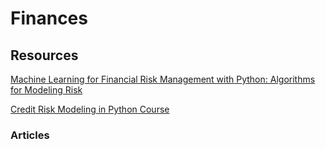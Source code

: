 # Finances

## Resources

[Machine Learning for Financial Risk Management with Python: Algorithms for Modeling Risk](https://www.amazon.com/Machine-Learning-Financial-Management-Python/dp/1492085251)

[Credit Risk Modeling in Python Course](https://www.datacamp.com/courses/credit-risk-modeling-in-python)

### Articles
